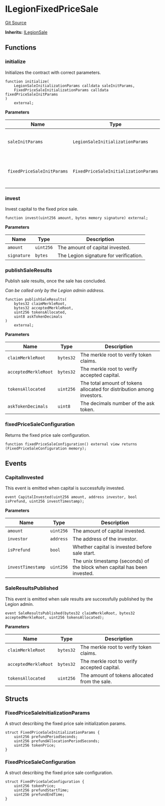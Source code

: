 # ILegionFixedPriceSale
[Git Source](https://github.com/Legion-Team/evm-contracts/blob/eacaebdc1fce4e197305af05084de59f36b83e3e/src/interfaces/sales/ILegionFixedPriceSale.sol)

**Inherits:**
[ILegionSale](/src/interfaces/sales/ILegionSale.sol/interface.ILegionSale.md)


## Functions
### initialize

Initializes the contract with correct parameters.


```solidity
function initialize(
    LegionSaleInitializationParams calldata saleInitParams,
    FixedPriceSaleInitializationParams calldata fixedPriceSaleInitParams
)
    external;
```
**Parameters**

|Name|Type|Description|
|----|----|-----------|
|`saleInitParams`|`LegionSaleInitializationParams`|The Legion sale initialization parameters.|
|`fixedPriceSaleInitParams`|`FixedPriceSaleInitializationParams`|The fixed price sale specific initialization parameters.|


### invest

Invest capital to the fixed price sale.


```solidity
function invest(uint256 amount, bytes memory signature) external;
```
**Parameters**

|Name|Type|Description|
|----|----|-----------|
|`amount`|`uint256`|The amount of capital invested.|
|`signature`|`bytes`|The Legion signature for verification.|


### publishSaleResults

Publish sale results, once the sale has concluded.

*Can be called only by the Legion admin address.*


```solidity
function publishSaleResults(
    bytes32 claimMerkleRoot,
    bytes32 acceptedMerkleRoot,
    uint256 tokensAllocated,
    uint8 askTokenDecimals
)
    external;
```
**Parameters**

|Name|Type|Description|
|----|----|-----------|
|`claimMerkleRoot`|`bytes32`|The merkle root to verify token claims.|
|`acceptedMerkleRoot`|`bytes32`|The merkle root to verify accepted capital.|
|`tokensAllocated`|`uint256`|The total amount of tokens allocated for distribution among investors.|
|`askTokenDecimals`|`uint8`|The decimals number of the ask token.|


### fixedPriceSaleConfiguration

Returns the fixed price sale configuration.


```solidity
function fixedPriceSaleConfiguration() external view returns (FixedPriceSaleConfiguration memory);
```

## Events
### CapitalInvested
This event is emitted when capital is successfully invested.


```solidity
event CapitalInvested(uint256 amount, address investor, bool isPrefund, uint256 investTimestamp);
```

**Parameters**

|Name|Type|Description|
|----|----|-----------|
|`amount`|`uint256`|The amount of capital invested.|
|`investor`|`address`|The address of the investor.|
|`isPrefund`|`bool`|Whether capital is invested before sale start.|
|`investTimestamp`|`uint256`|The unix timestamp (seconds) of the block when capital has been invested.|

### SaleResultsPublished
This event is emitted when sale results are successfully published by the Legion admin.


```solidity
event SaleResultsPublished(bytes32 claimMerkleRoot, bytes32 acceptedMerkleRoot, uint256 tokensAllocated);
```

**Parameters**

|Name|Type|Description|
|----|----|-----------|
|`claimMerkleRoot`|`bytes32`|The merkle root to verify token claims.|
|`acceptedMerkleRoot`|`bytes32`|The merkle root to verify accepted capital.|
|`tokensAllocated`|`uint256`|The amount of tokens allocated from the sale.|

## Structs
### FixedPriceSaleInitializationParams
A struct describing the fixed price sale initialization params.


```solidity
struct FixedPriceSaleInitializationParams {
    uint256 prefundPeriodSeconds;
    uint256 prefundAllocationPeriodSeconds;
    uint256 tokenPrice;
}
```

### FixedPriceSaleConfiguration
A struct describing the fixed price sale configuration.


```solidity
struct FixedPriceSaleConfiguration {
    uint256 tokenPrice;
    uint256 prefundStartTime;
    uint256 prefundEndTime;
}
```

